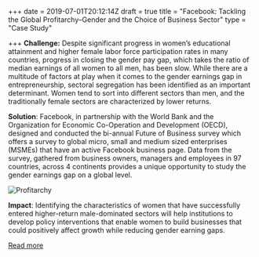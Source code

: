 +++
date = 2019-07-01T20:12:14Z
draft = true
title = "Facebook: Tackling the Global Profitarchy–Gender and the Choice of Business Sector"
type = "Case Study"

+++
**Challenge:** Despite significant progress in women’s educational attainment and higher female labor force participation rates in many countries, progress in closing the gender pay gap, which takes the ratio of median earnings of all women to all men, has been slow. While there are a multitude of factors at play when it comes to the gender earnings gap in entrepreneurship, sectoral segregation has been identified as an important determinant.  Women tend to sort into different sectors than men, and the traditionally female sectors are characterized by lower returns.

**Solution**: Facebook, in partnership with the World Bank and the Organization for Economic Co-Operation and Development (OECD), designed and conducted the bi-annual Future of Business survey which offers a survey to global micro, small and medium sized enterprises (MSMEs) that have an active Facebook business page. Data from the survey, gathered from business owners, managers and employees in 97 countries, across 4 continents provides a unique opportunity to study the gender earnings gap on a global level. 

![Profitarchy](/uploads/gil_fb_figure1_theprofitarchy.jpg "Profitarchy")

**Impact**: Identifying the characteristics of women that have successfully entered higher-return male-dominated sectors will help institutions to develop policy interventions that enable women to build businesses that could positively affect growth while reducing gender earning gaps. 

[Read more](https://blogs.worldbank.org/voices/tackling-global-profitarchy-gender-and-choice-business-sector)